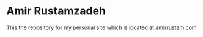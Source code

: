Amir Rustamzadeh
=====================

This the repository for my personal site which is located at [amirrustam.com](http://amirrustam.com/ "Amir Rustamzadeh's personal site.")